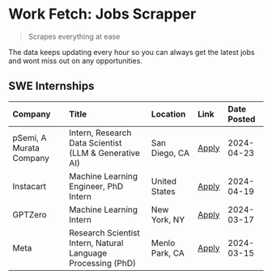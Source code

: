 # Work Fetch: Jobs Scrapper
> Scrapes everything at ease

The data keeps updating every hour so you can always get the latest jobs and wont miss out on any opportunities.

## SWE Internships
<!--START_SECTION:workfetch-->
| Company                 | Title                                                        | Location       | Link                                                                                                                                                                                                                                                                                 | Date Posted   |
|:------------------------|:-------------------------------------------------------------|:---------------|:-------------------------------------------------------------------------------------------------------------------------------------------------------------------------------------------------------------------------------------------------------------------------------------|:--------------|
| pSemi, A Murata Company | Intern, Research Data Scientist (LLM & Generative AI)        | San Diego, CA  | [Apply](https://www.linkedin.com/jobs/view/intern-research-data-scientist-llm-generative-ai-at-psemi-a-murata-company-3887074168?position=8&pageNum=0&refId=d0N%2FPaaw76qY%2FN9vztFu2Q%3D%3D&trackingId=idCYOngJjFJ9O%2B%2BhWa%2Bmlg%3D%3D&trk=public_jobs_jserp-result_search-card) | 2024-04-23    |
| Instacart               | Machine Learning Engineer, PhD Intern                        | United States  | [Apply](https://www.linkedin.com/jobs/view/machine-learning-engineer-phd-intern-at-instacart-3901991739?position=2&pageNum=0&refId=d0N%2FPaaw76qY%2FN9vztFu2Q%3D%3D&trackingId=1daTLhch8YFXuSSQsS09qg%3D%3D&trk=public_jobs_jserp-result_search-card)                                | 2024-04-19    |
| GPTZero                 | Machine Learning Intern                                      | New York, NY   | [Apply](https://www.linkedin.com/jobs/view/machine-learning-intern-at-gptzero-3860723963?position=7&pageNum=0&refId=d0N%2FPaaw76qY%2FN9vztFu2Q%3D%3D&trackingId=txo5O9gLqYHUJiAglDX0kg%3D%3D&trk=public_jobs_jserp-result_search-card)                                               | 2024-03-17    |
| Meta                    | Research Scientist Intern, Natural Language Processing (PhD) | Menlo Park, CA | [Apply](https://www.linkedin.com/jobs/view/research-scientist-intern-natural-language-processing-phd-at-meta-3858718375?position=6&pageNum=0&refId=d0N%2FPaaw76qY%2FN9vztFu2Q%3D%3D&trackingId=9oiVjmLIdJHANy0hTjBNow%3D%3D&trk=public_jobs_jserp-result_search-card)                | 2024-03-15    |
<!--END_SECTION:workfetch-->

